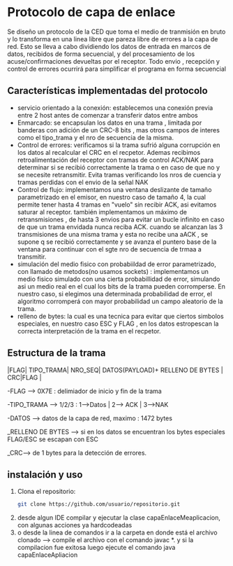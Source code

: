 
# Protocolo de capa de enlace
Se diseño un protocolo de la CED que toma el medio de tranmisión en bruto y lo transforma en una linea libre que pareza libre de errores a la capa de red. Esto se lleva a cabo dividiendo los datos de entrada en marcos de datos, recibidos de forma secuencial, y del procesamiento de los acuse/confirmaciones devueltas por el receptor. Todo envio , recepción y control de errores ocurrirá para simplificar el programa en forma secuencial

## Características implementadas del protocolo

- servicio orientado a la conexión: establecemos una conexión previa entre 2 host antes de comenzar a transferir datos entre ambos
- Enmarcado: se encapsulan los datos en una trama , limitada por banderas con adición de un CRC-8 bits , mas otros campos de interes como el tipo_trama y el nro de secuencia de la misma.
- Control de errores:  verificamos si la trama sufrió alguna corrupción en los datos al recalcular el CRC en el recpetor. Ademas recibimos retroalimentación del receptor con tramas de control ACK/NAK para determinar si se recibió correctamente la trama o en caso de que no y se necesite retransmitir. Evita tramas verificando los nros de cuencia y tramas perdidas con el envio de la señal NAK
- Control de flujo: implementamos una ventana deslizante de tamaño parametrizado en el emisor, en nuestro caso de tamaño 4, la cual permite tener hasta 4 tramas en "vuelo" sin recibir ACK, asi evitamos saturar al receptor. también implementamos un máximo de retransmisiones , de hasta 3 envios para evitar un bucle infinito en caso de que un trama envidada nunca reciba ACK. cuando se alcanzan las 3 transmisiones de una misma trama y esta no recibe una aACK , se supone q se recibió correctamente y se avanza el puntero base de la ventana para continuar con el sgte nro de secuencia de trmaa a transmitir.
- simulación del medio fisico con probabiildad de error parametrizado, con llamado de metodos(no usamos sockets) : implementamos un medio fisico simulado con una cierta probabillidad de error, simulando asi un medio real en el cual los bits de la trama pueden corromperse. En nuestro caso, si elegimos una determinada probabilidad de error, el algoritmo corromperá con mayor probabilidad un campo aleatorio de la trama.
- relleno de bytes: la cual es una tecnica para evitar que ciertos simbolos especiales, en nuestro caso ESC y FLAG , en los datos estropescan la correcta interpretación de la trama en el recpetor.

## Estructura de la trama
|FLAG| TIPO_TRAMA| NRO_SEQ| DATOS(PAYLOAD)+ RELLENO DE BYTES | CRC|FLAG | 

  -FLAG --> 0X7E : delimiador de inicio y fin de la trama
  
  -TIPO_TRAMA --> 1/2/3 : 1-->Datos  | 2--> ACK | 3-->NAK
  
  -DATOS --> datos de la capa de red, maximo : 1472 bytes
  
  _RELLENO DE BYTES --> si en los datos se encuentran los bytes especiales FLAG/ESC se escapan con ESC 
  
  _CRC--> de 1 bytes para la detección de errores.

## instalación  y uso 
1. Clona el repositorio:
   ```bash
   git clone https://github.com/usuario/repositorio.git
2. desde algun IDE compilar y ejecutar la clase capaEnlaceMeaplicacion, con algunas acciones ya hardcodeadas
3. o desde la linea de comandos ir a la carpeta en donde está el archivo clonado --> compile el archivo con el comando javac *. y si la compilacion fue exitosa luego ejecute el comando java capaEnlaceApliacion


